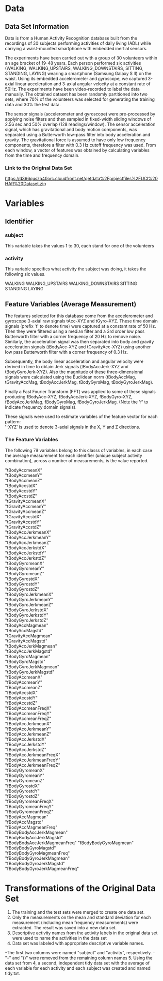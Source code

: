 # Data

## Data Set Information

Data is from a Human Activity Recognition database built from the recordings of 30 subjects performing activities of daily living (ADL) while carrying a waist-mounted smartphone with embedded inertial sensors.

The experiments have been carried out with a group of 30 volunteers within an age bracket of 19-48 years. Each person performed six activities (WALKING, WALKING_UPSTAIRS, WALKING_DOWNSTAIRS, SITTING, STANDING, LAYING) wearing a smartphone (Samsung Galaxy S II) on the waist. Using its embedded accelerometer and gyroscope, we captured 3-axial linear acceleration and 3-axial angular velocity at a constant rate of 50Hz. The experiments have been video-recorded to label the data manually. The obtained dataset has been randomly partitioned into two sets, where 70% of the volunteers was selected for generating the training data and 30% the test data. 

The sensor signals (accelerometer and gyroscope) were pre-processed by applying noise filters and then sampled in fixed-width sliding windows of 2.56 sec and 50% overlap (128 readings/window). The sensor acceleration signal, which has gravitational and body motion components, was separated using a Butterworth low-pass filter into body acceleration and gravity. The gravitational force is assumed to have only low frequency components, therefore a filter with 0.3 Hz cutoff frequency was used. From each window, a vector of features was obtained by calculating variables from the time and frequency domain.

### Link to the Original Data Set

https://d396qusza40orc.cloudfront.net/getdata%2Fprojectfiles%2FUCI%20HAR%20Dataset.zip

# Variables

## Identifier 

### subject 
This variable takes the values 1 to 30, each stand for one of the volunteers 

### activity
This variable specifies what activity the subject was doing, it takes the following six values. 

WALKING
WALKING_UPSTAIRS
WALKING_DOWNSTAIRS
SITTING
STANDING
LAYING

## Feature Variables (Average Measurement)

The features selected for this database come from the accelerometer and gyroscope 3-axial raw signals tAcc-XYZ and tGyro-XYZ. These time domain signals (prefix 't' to denote time) were captured at a constant rate of 50 Hz. Then they were filtered using a median filter and a 3rd order low pass Butterworth filter with a corner frequency of 20 Hz to remove noise. Similarly, the acceleration signal was then separated into body and gravity acceleration signals (tBodyAcc-XYZ and tGravityAcc-XYZ) using another low pass Butterworth filter with a corner frequency of 0.3 Hz. 

Subsequently, the body linear acceleration and angular velocity were derived in time to obtain Jerk signals (tBodyAccJerk-XYZ and tBodyGyroJerk-XYZ). Also the magnitude of these three-dimensional signals were calculated using the Euclidean norm (tBodyAccMag, tGravityAccMag, tBodyAccJerkMag, tBodyGyroMag, tBodyGyroJerkMag). 

Finally a Fast Fourier Transform (FFT) was applied to some of these signals producing fBodyAcc-XYZ, fBodyAccJerk-XYZ, fBodyGyro-XYZ, fBodyAccJerkMag, fBodyGyroMag, fBodyGyroJerkMag. (Note the 'f' to indicate frequency domain signals). 

These signals were used to estimate variables of the feature vector for each pattern:  
'-XYZ' is used to denote 3-axial signals in the X, Y and Z directions.

### The Feature Variables

The following 79 variables belong to this classs of variables, in each case the average measurement for each identifier (unique subject activity combination), across a number of measurements, is the value reported. 

"tBodyAccmeanX"               
"tBodyAccmeanY"                
"tBodyAccmeanZ"                
"tBodyAccstdX"                
"tBodyAccstdY"                 
"tBodyAccstdZ"                 
"tGravityAccmeanX"            
"tGravityAccmeanY"             
"tGravityAccmeanZ"             
"tGravityAccstdX"             
"tGravityAccstdY"              
"tGravityAccstdZ"              
"tBodyAccJerkmeanX"           
"tBodyAccJerkmeanY"            
"tBodyAccJerkmeanZ"            
"tBodyAccJerkstdX"            
"tBodyAccJerkstdY"             
"tBodyAccJerkstdZ"             
"tBodyGyromeanX"              
"tBodyGyromeanY"               
"tBodyGyromeanZ"               
"tBodyGyrostdX"               
"tBodyGyrostdY"                
"tBodyGyrostdZ"                
"tBodyGyroJerkmeanX"          
"tBodyGyroJerkmeanY"           
"tBodyGyroJerkmeanZ"           
"tBodyGyroJerkstdX"           
"tBodyGyroJerkstdY"            
"tBodyGyroJerkstdZ"            
"tBodyAccMagmean"             
"tBodyAccMagstd"              
"tGravityAccMagmean"           
"tGravityAccMagstd"           
"tBodyAccJerkMagmean"          
"tBodyAccJerkMagstd"           
"tBodyGyroMagmean"            
"tBodyGyroMagstd"              
"tBodyGyroJerkMagmean"         
"tBodyGyroJerkMagstd"         
"fBodyAccmeanX"               
"fBodyAccmeanY"                
"fBodyAccmeanZ"               
"fBodyAccstdX"                 
"fBodyAccstdY"                 
"fBodyAccstdZ"                
"fBodyAccmeanFreqX"            
"fBodyAccmeanFreqY"            
"fBodyAccmeanFreqZ"           
"fBodyAccJerkmeanX"            
"fBodyAccJerkmeanY"            
"fBodyAccJerkmeanZ"           
"fBodyAccJerkstdX"             
"fBodyAccJerkstdY"             
"fBodyAccJerkstdZ"            
"fBodyAccJerkmeanFreqX"        
"fBodyAccJerkmeanFreqY"        
"fBodyAccJerkmeanFreqZ"       
"fBodyGyromeanX"               
"fBodyGyromeanY"               
"fBodyGyromeanZ"              
"fBodyGyrostdX"                
"fBodyGyrostdY"                
"fBodyGyrostdZ"               
"fBodyGyromeanFreqX"           
"fBodyGyromeanFreqY"           
"fBodyGyromeanFreqZ"          
"fBodyAccMagmean"              
"fBodyAccMagstd"               
"fBodyAccMagmeanFreq"         
"fBodyBodyAccJerkMagmean"      
"fBodyBodyAccJerkMagstd"       
"fBodyBodyAccJerkMagmeanFreq" 
"fBodyBodyGyroMagmean"         
"fBodyBodyGyroMagstd"          
"fBodyBodyGyroMagmeanFreq"    
"fBodyBodyGyroJerkMagmean"     
"fBodyBodyGyroJerkMagstd"      
"fBodyBodyGyroJerkMagmeanFreq"
 
# Transformations of the Original Data Set

1. The training and the test sets were merged to create one data set.
2. Only the measurements on the mean and standard deviation for each measurement (including mean frequency measurements) were extracted. The result was saved into a new data set. 
3. Descriptive activity names from the activity labels in the original data set were used to name the activities in the data set
4. Data set was labeled with appropriate descriptive variable names.

-The first two columns were named "subject" and "activity", respectively. 
-"-" and "()" were removed from the remaining column names 
5. Using the data set from 4, a second, independent tidy data set with the average of each variable for each activity and each subject was created and named tidy.txt. 
